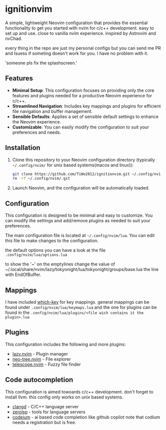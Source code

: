 # ignitionvim 

A simple, lightweight Neovim configuration that provides the essential functionality to get you started with nvim for c/c++ development.
easy to set up and use. close to vanilla nvim experience. inspired by Astrovim and nvChad.

every thing in the repo are just my personal configs but you can send me PR and Isuess if someting doesn't work for you.
I have no problem with it.

'someone pls fix the splashscreen.'

## Features

- **Minimal Setup**: This configuration focuses on providing only the core features and plugins needed for a productive Neovim experience for c/c++.
- **Streamlined Navigation**: Includes key mappings and plugins for efficient file navigation and buffer management.
- **Sensible Defaults**: Applies a set of sensible default settings to enhance the Neovim experience.
- **Customizable**: You can easily modify the configuration to suit your preferences and needs.

## Installation

1. Clone this repository to your Neovim configuration directory (typically `~/.config/nvim/` for unix based systems(macos and linux)):

   ```bash
   git clone https://github.com/TiWo2012/ignitionvim.git ~/.config/nvim
   rm -rf ~/.config/nvim/.git
   ```

3. Launch Neovim, and the configuration will be automatically loaded.

## Configuration

This configuration is designed to be minimal and easy to customize. You can modify the settings and add/remove plugins as needed to suit your preferences.

The main configuration file is located at `~/.config/nvim/lua`. You can edit this file to make changes to the configuration.

the default options you can have a look at the file `.config/nvim/lua/options.lua`

to show the '~' on the emptylines change the value of ~/.local/share/nvim/lazy/tokyonight/lua/tokyonight/groups/base.lua the line with EndOfBuffer.

## Mappings

I have included [which-key](https://github.com/folke/which-key.nvim) for key mappings. 
general mappings can be found under `.config/nvim/lua/keymaps.lua` and the one for plugins
can be found in the `.config/nvim/lua/plugins/<file wich contains it the plugin>.lua`

## Plugins

This configuration includes the following and more plugins:

- [lazy.nvim](https://github.com/folke/lazy.nvim) - Plugin manager
- [neo-tree.nvim](https://github.com/nvim-neo-tree/neo-tree.nvim) - File explorer
- [telescope.nvim](https://github.com/nvim-telescope/telescope.nvim) - Fuzzy file finder

## Code autocompletion

This configuration is aimed towoards c/c++ development. 
don't forget to install llvm. this config only works on unix based systems.

- [clangd](https://clangd.llvm.org/) - C/C++ language server
- [zerolsp](https://github.com/zerolsp/zerolsp) - tools for language servers
- [codeium](https://github.com/Exafunction/codeium) - ai based code completion like github copilot
note that codium needs a registration but is free.
